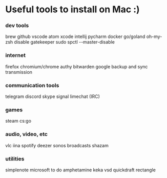 # Useful tools to install on Mac :)

### dev tools

brew
github
vscode
atom
xcode
intellij
pycharm
docker
go/goland
oh-my-zsh
disable gatekeeper sudo spctl --master-disable

### internet
firefox
chromium/chrome
authy
bitwarden
google backup and sync
transmission

### communication tools

telegram
discord
skype
signal
limechat (IRC)

### games
steam
cs:go

### audio, video, etc

vlc
iina
spotify
deezer
sonos
broadcasts
shazam

### utilities
simplenote
microsoft to do
amphetamine
keka
vsd
quickdraft
rectangle
